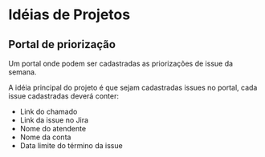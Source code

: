 # Idéias de Projetos

## Portal de priorização

Um portal onde podem ser cadastradas as priorizações de issue da semana.

A idéia principal do projeto é que sejam cadastradas issues no portal, cada issue cadastradas deverá conter: 
* Link do chamado
* Link da issue no Jira
* Nome do atendente
* Nome da conta
* Data limite do término da issue

